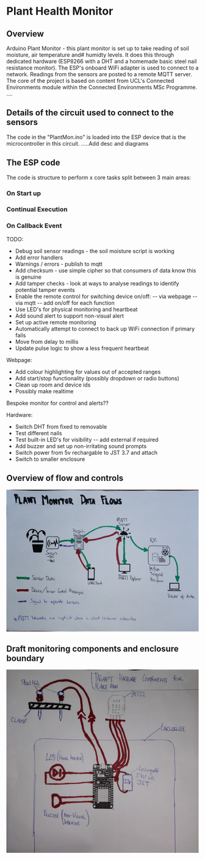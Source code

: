 # Plant Health Monitor
## Overview
 Arduino Plant Monitor - this plant monitor is set up to take reading of soil moisture, air temperature and# humidty levels. It does this through dedicated hardware (ESP8266 with a DHT and a homemade basic steel nail resistance monitor). The ESP's onboard WiFi adapter is used to connect to a network. Readings from the sensors are posted to a remote MQTT server. The core of the project is based on content from UCL's Connected Environments module within the Connected Environments MSc Programme.
 .... 
 ## Details of the circuit used to connect to the sensors

 The code in the "PlantMon.ino" is loaded into the ESP device that is the microcontroller in this circuit.
 .....Add desc and diagrams

 ## The ESP code
The code is structure to perform x core tasks split between 3 main areas:
### On Start up

### Continual Execution

### On Callback Event

TODO:
- Debug soil sensor readings - the soil moisture script is working
- Add error handlers
- Warnings / errors - publish to mqtt
- Add checksum - use simple cipher so that consumers of data know this is genuine
- Add tamper checks - look at ways to analyse readings to identify potential tamper events
- Enable the remote control for switching device on/off:
  -- via webpage
  -- via mqtt
  -- add on/off for each function
- Use LED's for physical monitoring and heartbeat
- Add sound alert to support non-visual alert
- Set up active remote monitoring
- Automatically attempt to connect to back up WiFi connection if primary fails
- Move from delay to millis
- Update pulse logic to show a less frequent heartbeat

Webpage:
-   Add colour highlighting for values out of accepted ranges
-   Add start/stop functionality (possibly dropdown or radio buttons)
-   Clean up room and device ids
-   Possibly make realtime

Bespoke monitor for control and alerts??

Hardware:
- Switch DHT from fixed to removable
- Test different nails
- Test built-in LED's for visibility
  -- add external if required
- Add buzzer and set up non-irritating sound prompts
- Switch power from 5v rechargable to JST 3.7 and attach
- Switch to smaller enclosure

## Overview of flow and controls
<img src="./img/PMDataFlows.jpg" alt="Diagram of high level data flows and controls" title="System Data Flows">

## Draft monitoring components and enclosure boundary
<img src="./img/PMComponents.jpg" alt="Sketch of components and enclosure boundary" title="Device Components">

